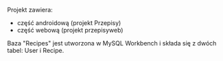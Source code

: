 Projekt zawiera:
- część androidową (projekt Przepisy)
- część webową (projekt przepisyweb)

Baza "Recipes" jest utworzona w MySQL Workbench i składa się z dwóch tabel: User i Recipe. 
